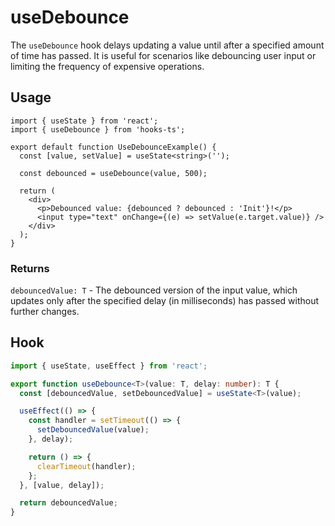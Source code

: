 # useDebounce

The `useDebounce` hook delays updating a value until after a specified amount of time has passed. It is useful for scenarios like debouncing user input or limiting the frequency of expensive operations.

## Usage

```tsx
import { useState } from 'react';
import { useDebounce } from 'hooks-ts';

export default function UseDebounceExample() {
  const [value, setValue] = useState<string>('');

  const debounced = useDebounce(value, 500);

  return (
    <div>
      <p>Debounced value: {debounced ? debounced : 'Init'}!</p>
      <input type="text" onChange={(e) => setValue(e.target.value)} />
    </div>
  );
}
```

### Returns

`debouncedValue: T` - The debounced version of the input value, which updates only after the specified delay (in milliseconds) has passed without further changes.

## Hook

```ts
import { useState, useEffect } from 'react';

export function useDebounce<T>(value: T, delay: number): T {
  const [debouncedValue, setDebouncedValue] = useState<T>(value);

  useEffect(() => {
    const handler = setTimeout(() => {
      setDebouncedValue(value);
    }, delay);

    return () => {
      clearTimeout(handler);
    };
  }, [value, delay]);

  return debouncedValue;
}
```
